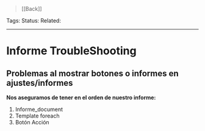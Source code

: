 > [[Back]]

Tags: 
Status: 
Related: 

___

# Informe TroubleShooting

## Problemas al mostrar botones o informes en ajustes/informes

**Nos aseguramos de tener en el orden de nuestro informe:**
1. Informe_document
2. Template foreach
3. Botón Acción

